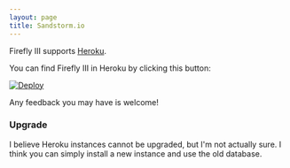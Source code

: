```yaml
---
layout: page
title: Sandstorm.io
---
```


Firefly III supports [Heroku](https://heroku.com//).

You can find Firefly III in Heroku by clicking this button:

[![Deploy](https://www.herokucdn.com/deploy/button.svg)](https://heroku.com/deploy?template=https://github.com/firefly-iii/firefly-iii/tree/master)

Any feedback you may have is welcome!

### Upgrade
I believe Heroku instances cannot be upgraded, but I'm not actually sure. I think you can simply install a new instance and use the old database.